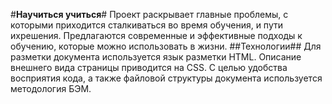 #**Научиться учиться**#
Проект раскрывает главные проблемы, с которыми приходится сталкиваться во время обучения, и пути ихрешения. Предлагаются современные и эффективные подходы к обучению, которые можно использовать в жизни.
##Технологии##
Для разметки документа используется язык разметки HTML. Описание внешнего вида страницы приводится на CSS. С целью удобства восприятия кода, а также файловой структуры документа используется методология БЭМ.